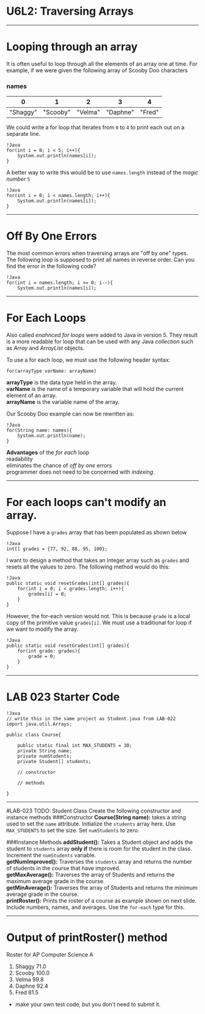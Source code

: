 # U6L2: Traversing Arrays
---
# Looping through an array

It is often useful to loop through all the elements of an array one at time.
For example, if we were given the following array of Scooby Doo characters  
### names
  

0        | 1        | 2       | 3        | 4
-------- | -------- | ------- | -------- | -------- 
"Shaggy" | "Scooby" | "Velma" | "Daphne" | "Fred"

We could write a for loop that iterates from `0` to `4` to print each out on a separate line.

	!Java
	for(int i = 0; i < 5; i++){
		System.out.println(names[i]);
	} 

A better way to write this would be to use `names.length` instead of the *magic number* `5`

	!Java
	for(int i = 0; i < names.length; i++){
		System.out.println(names[i]);
	} 

---
# Off By One Errors

The most common errors when traversing arrays are "off by one" types. The following loop is supposed to print all names in reverse order. Can you find the error in the following code?

	!Java
	for(int i = names.length; i >= 0; i--){
		System.out.println(names[i]);
		
---
# For Each Loops

Also called *enahnced for loops* were added to Java in version 5. They result is a more readable for loop that can be used with any Java *collection* such as *Array* and *ArrayList* objects.  

To use a for each loop, we must use the following header syntax:

`for(arrayType varName: arrayName)`  

**arrayType** is the data type held in the array.  
**varName** is the name of a temporary variable that will hold the current element of an array.  
**arrayName** is the variable name of the array.  
 
Our Scooby Doo example can now be rewritten as:  

	!Java
	for(String name: names){
		System.out.println(name);
	}


**Advantages** of the *for each* loop  
readability  
eliminates the chance of *off by one* errors  
programmer does not need to be concerned with *indexing*.  
 
---
# For each loops can't modify an array.

Suppose I have a `grades` array that has been populated as shown below

	!Java
	int[] grades = {77, 92, 88, 95, 100};

I want to design a method that takes an integer array such as `grades` and resets all the values to zero. The following method would do this:

	!Java
	public static void resetGrades(int[] grades){
		for(int i = 0; i < grades.length; i++){
			grades[i] = 0;
		}
	}

However, the for-each version would not. This is because `grade` is a local copy of the primitive value `grades[i]`. We must use a traditional for loop if we want to modify the array.

	!Java
	public static void resetGrades(int[] grades){
		for(int grade: grades){
			grade = 0;
		}
	}
 
---
# LAB 023 Starter Code

	!Java
	// write this in the same project as Student.java from LAB-022
	import java.util.Arrays;
	
	public class Course{
	
	    public static final int MAX_STUDENTS = 30;
	    private String name;
	    private numStudents;
	    private Student[] students;
	    
	    // constructor
	    
		// methods
		
	}

---
#LAB-023 TODO: Student Class
Create the following constructor and instance methods
###Constructor
**Course(String name):** takes a string used to set the `name` attribute. Initialize the `students` array here. Use `MAX_STUDENTS` to set the size. Set `numStudents` to zero.

###Instance Methods
**addStudent():** Takes a Student object and adds the student to `students` array **only if** there is room for the student in the class. Increment the `numStudents` variable.  
**getNumImproved():** Traverses the `students` array and returns the number of students in the course that have improved.  
**getMaxAverage():** Traverses the array of Students and returns the maximum average grade in the course.  
**getMinAverage():** Traverses the array of Students and returns the minimum average grade in the course.  
**printRoster():** Prints the roster of a course as example shown on next slide. Include numbers, names, and averages. Use the `for-each` type for this.

---
# Output of printRoster() method
Roster for AP Computer Science A  
1. Shaggy 71.0  
2. Scooby 100.0  
3. Velma 99.8  
4. Daphne 92.4  
5. Fred 81.5  

* make your own test code, but you don't need to submit it.